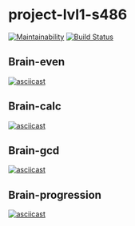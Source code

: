 # project-lvl1-s486
[![Maintainability](https://api.codeclimate.com/v1/badges/050d623b6038f0e18800/maintainability)](https://codeclimate.com/github/DmitryLuzko/project-lvl1-s486/maintainability)
[![Build Status](https://travis-ci.com/DmitryLuzko/project-lvl1-s486.svg?branch=master)](https://travis-ci.com/DmitryLuzko/project-lvl1-s486)
## Brain-even
[![asciicast](https://asciinema.org/a/U4iSTEDOuJbB8x7GkWaln78vL.svg)](https://asciinema.org/a/U4iSTEDOuJbB8x7GkWaln78vL)
## Brain-calc
[![asciicast](https://asciinema.org/a/h7uFFfaMbsqRA9ISSwKA44ZqN.svg)](https://asciinema.org/a/h7uFFfaMbsqRA9ISSwKA44ZqN)
## Brain-gcd
[![asciicast](https://asciinema.org/a/ugtP5McJUmEeoVJJRCQCrRUyr.svg)](https://asciinema.org/a/ugtP5McJUmEeoVJJRCQCrRUyr)
## Brain-progression
[![asciicast](https://asciinema.org/a/FLwPZXmfSe96tf6t6SOj0zr6J.svg)](https://asciinema.org/a/FLwPZXmfSe96tf6t6SOj0zr6J)

